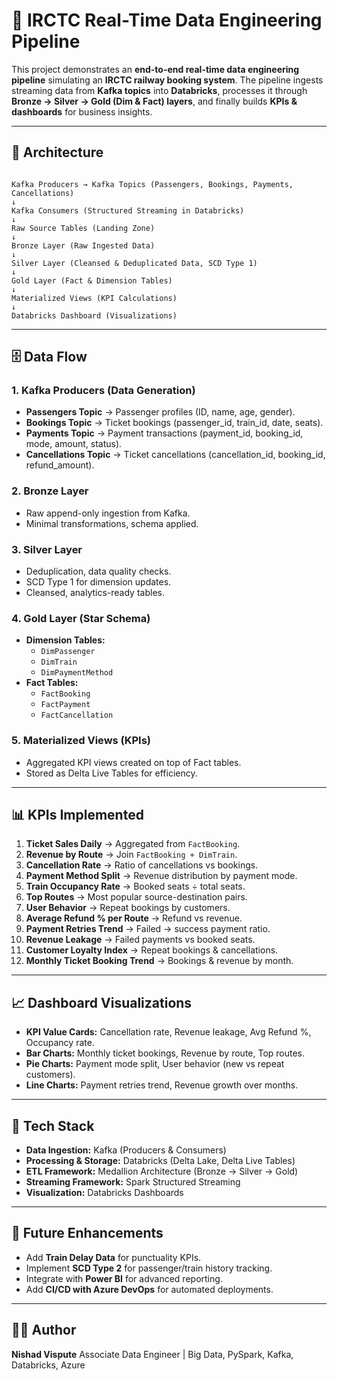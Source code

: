 
# 🚆 IRCTC Real-Time Data Engineering Pipeline  

This project demonstrates an **end-to-end real-time data engineering pipeline** simulating an **IRCTC railway booking system**. The pipeline ingests streaming data from **Kafka topics** into **Databricks**, processes it through **Bronze → Silver → Gold (Dim & Fact) layers**, and finally builds **KPIs & dashboards** for business insights.  

---

## 📌 Architecture  

```

Kafka Producers → Kafka Topics (Passengers, Bookings, Payments, Cancellations)
↓
Kafka Consumers (Structured Streaming in Databricks)
↓
Raw Source Tables (Landing Zone)
↓
Bronze Layer (Raw Ingested Data)
↓
Silver Layer (Cleansed & Deduplicated Data, SCD Type 1)
↓
Gold Layer (Fact & Dimension Tables)
↓
Materialized Views (KPI Calculations)
↓
Databricks Dashboard (Visualizations)

```

---

## 🗄️ Data Flow  

### 1. **Kafka Producers (Data Generation)**
- **Passengers Topic** → Passenger profiles (ID, name, age, gender).  
- **Bookings Topic** → Ticket bookings (passenger_id, train_id, date, seats).  
- **Payments Topic** → Payment transactions (payment_id, booking_id, mode, amount, status).  
- **Cancellations Topic** → Ticket cancellations (cancellation_id, booking_id, refund_amount).  

### 2. **Bronze Layer**
- Raw append-only ingestion from Kafka.  
- Minimal transformations, schema applied.  

### 3. **Silver Layer**
- Deduplication, data quality checks.  
- SCD Type 1 for dimension updates.  
- Cleansed, analytics-ready tables.  

### 4. **Gold Layer (Star Schema)**
- **Dimension Tables:**  
  - `DimPassenger`  
  - `DimTrain`  
  - `DimPaymentMethod`  
- **Fact Tables:**  
  - `FactBooking`  
  - `FactPayment`  
  - `FactCancellation`  

### 5. **Materialized Views (KPIs)**
- Aggregated KPI views created on top of Fact tables.  
- Stored as Delta Live Tables for efficiency.  

---

## 📊 KPIs Implemented  

1. **Ticket Sales Daily** → Aggregated from `FactBooking`.  
2. **Revenue by Route** → Join `FactBooking + DimTrain`.  
3. **Cancellation Rate** → Ratio of cancellations vs bookings.  
4. **Payment Method Split** → Revenue distribution by payment mode.  
5. **Train Occupancy Rate** → Booked seats ÷ total seats.  
6. **Top Routes** → Most popular source-destination pairs.  
7. **User Behavior** → Repeat bookings by customers.  
8. **Average Refund % per Route** → Refund vs revenue.  
9. **Payment Retries Trend** → Failed → success payment ratio.  
10. **Revenue Leakage** → Failed payments vs booked seats.  
11. **Customer Loyalty Index** → Repeat bookings & cancellations.  
12. **Monthly Ticket Booking Trend** → Bookings & revenue by month.  

---

## 📈 Dashboard Visualizations  

- **KPI Value Cards:** Cancellation rate, Revenue leakage, Avg Refund %, Occupancy rate.  
- **Bar Charts:** Monthly ticket bookings, Revenue by route, Top routes.  
- **Pie Charts:** Payment mode split, User behavior (new vs repeat customers).  
- **Line Charts:** Payment retries trend, Revenue growth over months.  

---

## 🚀 Tech Stack  

- **Data Ingestion:** Kafka (Producers & Consumers)  
- **Processing & Storage:** Databricks (Delta Lake, Delta Live Tables)  
- **ETL Framework:** Medallion Architecture (Bronze → Silver → Gold)  
- **Streaming Framework:** Spark Structured Streaming  
- **Visualization:** Databricks Dashboards  

---

## 📌 Future Enhancements

* Add **Train Delay Data** for punctuality KPIs.
* Implement **SCD Type 2** for passenger/train history tracking.
* Integrate with **Power BI** for advanced reporting.
* Add **CI/CD with Azure DevOps** for automated deployments.

---

## 👨‍💻 Author

**Nishad Vispute**
Associate Data Engineer | Big Data, PySpark, Kafka, Databricks, Azure
